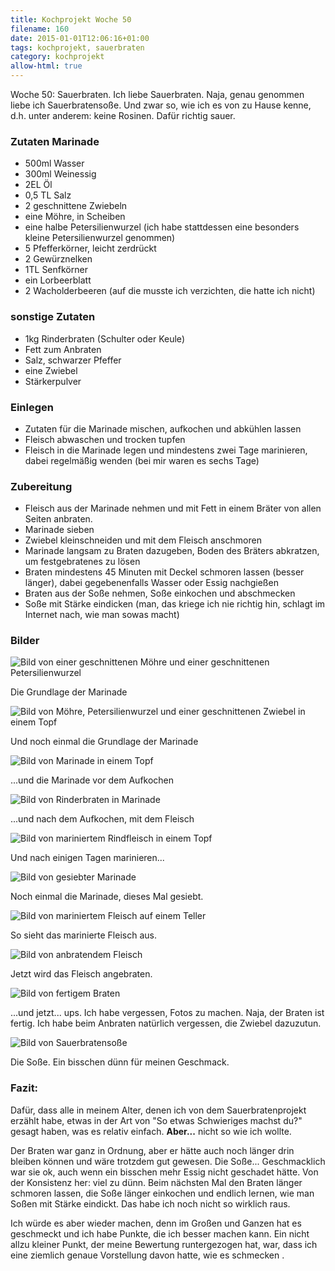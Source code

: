 ```yaml
---
title: Kochprojekt Woche 50
filename: 160
date: 2015-01-01T12:06:16+01:00
tags: kochprojekt, sauerbraten
category: kochprojekt
allow-html: true
---
```

<p>Woche 50: Sauerbraten. Ich liebe Sauerbraten. Naja, genau genommen liebe ich Sauerbratensoße. Und zwar so, wie ich es von zu Hause kenne, d.h. unter anderem: keine Rosinen. Dafür richtig sauer.</p>

<h3>Zutaten Marinade</h3>
<ul>
<li>500ml Wasser</li>
<li>300ml Weinessig</li>
<li>2EL Öl</li>
<li>0,5 TL Salz</li>
<li>2 geschnittene Zwiebeln</li>
<li>eine Möhre, in Scheiben</li>
<li>eine halbe Petersilienwurzel (ich habe stattdessen eine besonders kleine Petersilienwurzel genommen)</li>
<li>5 Pfefferkörner, leicht zerdrückt</li>
<li>2 Gewürznelken</li>
<li>1TL Senfkörner</li>
<li>ein Lorbeerblatt</li>
<li>2 Wacholderbeeren (auf die musste ich verzichten, die hatte ich nicht)</li>
</ul>

<h3>sonstige Zutaten</h3>
<ul>
<li>1kg Rinderbraten (Schulter oder Keule)</li>
<li>Fett zum Anbraten</li>
<li>Salz, schwarzer Pfeffer</li>
<li>eine Zwiebel</li>
<li>Stärkerpulver</li>
</ul>

<h3>Einlegen</h3>
<ul>
<li>Zutaten für die Marinade mischen, aufkochen und abkühlen lassen</li>
<li>Fleisch abwaschen und trocken tupfen</li>
<li>Fleisch in die Marinade legen und mindestens zwei Tage marinieren, dabei regelmäßig wenden (bei mir waren es sechs Tage)</li>
</ul>

<h3>Zubereitung</h3>
<ul>
<li>Fleisch aus der Marinade nehmen und mit Fett in einem Bräter von allen Seiten anbraten.</li>
<li>Marinade sieben</li>
<li>Zwiebel kleinschneiden und mit dem Fleisch anschmoren</li>
<li>Marinade langsam zu Braten dazugeben, Boden des Bräters abkratzen, um festgebratenes zu lösen</li>
<li>Braten mindestens 45 Minuten mit Deckel schmoren lassen (besser länger), dabei gegebenenfalls Wasser oder Essig nachgießen</li>
<li>Braten aus der Soße nehmen, Soße einkochen und abschmecken</li>
<li>Soße mit Stärke eindicken (man, das kriege ich nie richtig hin, schlagt im Internet nach, wie man sowas macht)</li>
</ul>

<h3>Bilder</h3>
<img src="/hosted_files/468/download" alt="Bild von einer geschnittenen Möhre und einer geschnittenen Petersilienwurzel">
<p>Die Grundlage der Marinade</p>
<img src="/hosted_files/469/download" alt="Bild von Möhre, Petersilienwurzel und einer geschnittenen Zwiebel in einem Topf">
<p>Und noch einmal die Grundlage der Marinade</p>
<img src="/hosted_files/470/download" alt="Bild von Marinade in einem Topf">
<p>...und die Marinade vor dem Aufkochen</p>
<img src="/hosted_files/471/download" alt="Bild von Rinderbraten in Marinade">
<p>...und nach dem Aufkochen, mit dem Fleisch</p>
<img src="/hosted_files/472/download" alt="Bild von mariniertem Rindfleisch in einem Topf">
<p>Und nach einigen Tagen marinieren...</p>
<img src="/hosted_files/473/download" alt="Bild von gesiebter Marinade">
<p>Noch einmal die Marinade, dieses Mal gesiebt.</p>
<img src="/hosted_files/474/download" alt="Bild von mariniertem Fleisch auf einem Teller">
<p>So sieht das marinierte Fleisch aus.</p>
<img src="/hosted_files/475/download" alt="Bild von anbratendem Fleisch">
<p>Jetzt wird das Fleisch angebraten.</p>
<img src="/hosted_files/476/download" alt="Bild von fertigem Braten">
<p>...und jetzt... ups. Ich habe vergessen, Fotos zu machen. Naja, der Braten ist fertig. Ich habe beim Anbraten natürlich vergessen, die Zwiebel dazuzutun.</p>
<img src="/hosted_files/477/download" alt="Bild von Sauerbratensoße">
<p>Die Soße. Ein bisschen dünn für meinen Geschmack.</p>

<h3>Fazit:</h3>
<p>Dafür, dass alle in meinem Alter, denen ich von dem Sauerbratenprojekt erzählt habe, etwas in der Art von "So etwas Schwieriges machst du?" gesagt haben, was es relativ einfach. <strong>Aber...</strong> nicht so wie ich wollte.</p>
<p>Der Braten war ganz in Ordnung, aber er hätte auch noch länger drin bleiben können und wäre trotzdem gut gewesen. Die Soße... Geschmacklich war sie ok, auch wenn ein bisschen mehr Essig nicht geschadet hätte. Von der Konsistenz her: viel zu dünn. Beim nächsten Mal den Braten länger schmoren lassen, die Soße länger einkochen und endlich lernen, wie man Soßen mit Stärke eindickt. Das habe ich noch nicht so wirklich raus.</p>
<p>Ich würde es aber wieder machen, denn im Großen und Ganzen hat es geschmeckt und ich habe Punkte, die ich besser machen kann. Ein nicht allzu kleiner Punkt, der meine Bewertung runtergezogen hat, war, dass ich eine ziemlich genaue Vorstellung davon hatte, wie es schmecken .</p>
